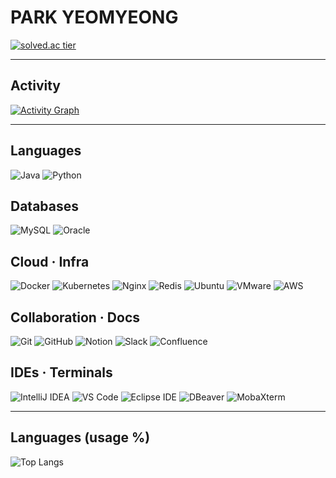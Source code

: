 # PARK YEOMYEONG

[![solved.ac tier](http://mazassumnida.wtf/api/mini/generate_badge?boj=<boj_id>)](https://solved.ac/<boj_id>) <!-- TODO: <boj_id>를 본인 solved.ac ID로 변경 -->

---

## Activity
[![Activity Graph](https://github-readme-activity-graph.vercel.app/graph?username=yeomyeoung&theme=github-compact&hide_border=true&line=1e3a8a&point=2563eb&area=true&area_color=93c5fd&custom_title=Recent%20Activity)](https://github.com/Ashutosh00710/github-readme-activity-graph)

---

## Languages
<img alt="Java" src="https://img.shields.io/badge/Java-ED8B00?style=flat&logo=openjdk&logoColor=white" />
<img alt="Python" src="https://img.shields.io/badge/Python-3776AB?style=flat&logo=python&logoColor=white" />

## Databases
<img alt="MySQL" src="https://img.shields.io/badge/MySQL-4479A1?style=flat&logo=mysql&logoColor=white" />
<img alt="Oracle" src="https://img.shields.io/badge/Oracle-F80000?style=flat&logo=oracle&logoColor=white" />

## Cloud · Infra
<img alt="Docker" src="https://img.shields.io/badge/Docker-2496ED?style=flat&logo=docker&logoColor=white" />
<img alt="Kubernetes" src="https://img.shields.io/badge/Kubernetes-326CE5?style=flat&logo=kubernetes&logoColor=white" />
<img alt="Nginx" src="https://img.shields.io/badge/Nginx-009639?style=flat&logo=nginx&logoColor=white" />
<img alt="Redis" src="https://img.shields.io/badge/Redis-DC382D?style=flat&logo=redis&logoColor=white" />
<img alt="Ubuntu" src="https://img.shields.io/badge/Ubuntu-E95420?style=flat&logo=ubuntu&logoColor=white" />
<img alt="VMware" src="https://img.shields.io/badge/VMware-607078?style=flat&logo=vmware&logoColor=white" />
<img alt="AWS" src="https://img.shields.io/badge/AWS-232F3E?style=flat&logo=amazonaws&logoColor=white" />

## Collaboration · Docs
<img alt="Git" src="https://img.shields.io/badge/Git-F05032?style=flat&logo=git&logoColor=white" />
<img alt="GitHub" src="https://img.shields.io/badge/GitHub-181717?style=flat&logo=github&logoColor=white" />
<img alt="Notion" src="https://img.shields.io/badge/Notion-000000?style=flat&logo=notion&logoColor=white" />
<img alt="Slack" src="https://img.shields.io/badge/Slack-4A154B?style=flat&logo=slack&logoColor=white" />
<img alt="Confluence" src="https://img.shields.io/badge/Confluence-172B4D?style=flat&logo=confluence&logoColor=white" />

## IDEs · Terminals
<img alt="IntelliJ IDEA" src="https://img.shields.io/badge/IntelliJ%20IDEA-000000?style=flat&logo=intellijidea&logoColor=white" />
<img alt="VS Code" src="https://img.shields.io/badge/VS%20Code-007ACC?style=flat&logo=visualstudiocode&logoColor=white" />
<img alt="Eclipse IDE" src="https://img.shields.io/badge/Eclipse%20IDE-2C2255?style=flat&logo=eclipseide&logoColor=white" />
<img alt="DBeaver" src="https://img.shields.io/badge/DBeaver-372923?style=flat&logo=dbeaver&logoColor=white" />
<img alt="MobaXterm" src="https://img.shields.io/badge/MobaXterm-0078D7?style=flat&logo=windowsterminal&logoColor=white" />

---

## Languages (usage %)
![Top Langs](https://github-readme-stats.vercel.app/api/top-langs/?username=yeomyeoung&layout=compact&langs_count=6&hide=html,css&theme=transparent&hide_border=true)
